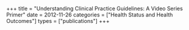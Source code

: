 +++
title = "Understanding Clinical Practice Guidelines: A Video Series Primer"
date = 2012-11-26
categories = ["Health Status and Health Outcomes"]
types = ["publications"]
+++

